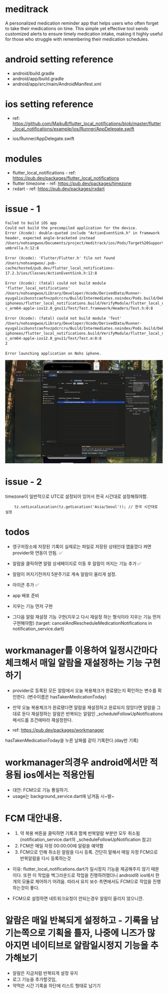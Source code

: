 # meditrack

A personalized medication reminder app that helps users who often forget to take their medications on time. This simple yet effective tool sends customized alerts to ensure timely medication intake, making it highly useful for those who struggle with remembering their medication schedules.

# android setting reference

- android/build.gradle
- android/app/build.gradle
- android/app/src/main/AndroidManifest.xml

# ios setting reference

- ref: https://github.com/MaikuB/flutter_local_notifications/blob/master/flutter_local_notifications/example/ios/Runner/AppDelegate.swift

- ios/Runner/AppDelegate.swift

# modules

- flutter_local_notifications - ref: https://pub.dev/packages/flutter_local_notifications
- flutter timezone - ref: https://pub.dev/packages/timezone
- rxdart - ref: https://pub.dev/packages/rxdart

# issue - 1

```
Failed to build iOS app
Could not build the precompiled application for the device.
Error (Xcode): double-quoted include "ActionEventSink.h" in framework header, expected angle-bracketed instead
/Users/nohsangwoo/Documents/project/meditrack/ios/Pods/Target%20Support%20Files/flutter_local_notifications/flutter_local_notifications-umbrella.h:12:8

Error (Xcode): 'Flutter/Flutter.h' file not found
/Users/nohsangwoo/.pub-cache/hosted/pub.dev/flutter_local_notifications-17.2.3/ios/Classes/ActionEventSink.h:12:8

Error (Xcode): (fatal) could not build module 'flutter_local_notifications'
/Users/nohsangwoo/Library/Developer/Xcode/DerivedData/Runner-eyugalixibunstcaofnvzpdcrcru/Build/Intermediates.noindex/Pods.build/Debug-iphoneos/flutter_local_notifications.build/VerifyModule/flutter_local_notifications_objective-c_arm64-apple-ios12.0_gnu11/Test/Test.framework/Headers/Test.h:0:8

Error (Xcode): (fatal) could not build module 'Test'
/Users/nohsangwoo/Library/Developer/Xcode/DerivedData/Runner-eyugalixibunstcaofnvzpdcrcru/Build/Intermediates.noindex/Pods.build/Debug-iphoneos/flutter_local_notifications.build/VerifyModule/flutter_local_notifications_objective-c_arm64-apple-ios12.0_gnu11/Test/Test.m:0:8
2

Error launching application on Nohs iphone.
```

![alt text](image.png)

# issue - 2

timezone이 일반적으로 UTC로 설정되어 있어서 한국 시간대로 설정해줘야함.

```
    tz.setLocalLocation(tz.getLocation('Asia/Seoul')); // 한국 시간대로 설정
```

# todos

- 영구저장소에 저장된 기록이 실제로는 파일로 저장된 상태인데 앱을껐다 켜면 provider와 연동이 안됨. ✅
- 알람을 클릭하면 알람 상세페이지로 이동 후 알람이 꺼지는 기능 추가 ✅
- 알람이 꺼지기전까지 5분주기로 계속 알람이 울리게 설정.

- 아이콘 추가 ✅
- app 배포 준비

- 지우는 기능 먼저 구현
- 그다음 알람 재설정 기능 구현(지우고 다시 재설정 하는 형식이라 지우는 기능 먼저 구현해야함)
  (target: cancelAndRescheduleMedicationNotifications in notification_service.dart)

# workmanager를 이용하여 일정시간마다 체크해서 매일 알람을 재설정하는 기능 구현하기

- provider로 등록된 모든 알람에서 오늘 복용체크가 완료됐는지 확인하는 변수를 확인한다.
  (변수이름은 hasTakenMedicationToday)
- 만약 오늘 복용체크가 완료됐다면 알람을 재설정하고 완료되지 않았다면 알람을 그대로 둔다
  재설정하는 알람은 반복되는 알람인 \_scheduleFollowUpNotifications 메서드를 조건에따라 재설정한다.

- ref: https://pub.dev/packages/workmanager

hasTakenMedicationToday을 누른 날짜를 같이 기록한다.(day만 기록)

# workmanager의경우 android에서만 적용됨 ios에서는 적용안됨

- 대안: FCM으로 기능 통일하기.
- usage는 background_service.dart에 남겨둠 시~발~

# FCM 대안내용.

- 1. 약 복용 버튼을 클릭하면 기록과 함께 반복알람 부분만 모두 취소됨
     (notification_service.dart의 \_scheduleFollowUpNotification 참고)
- 2. FCM은 매일 자정 00:00:00에 알람을 예약함

- 3. FCM으로 인해 취소된 알람을 다시 등록.
     간단히 말해서 매일 자정 FCM으로 반복알람을 다시 등록하는것

- 이유: flutter_local_notifications.dart가 일시정지 기능을 제공해주지 않기 때문이다.
  또한 이 작업을 백그라운드로 작업을 진행하려했더니 android와 ios에서 한개의 모듈로 제어하기 어려움.
  따라서 유지 보수 측면에서도 FCM으로 작업을 진행하는것이 좋다.

- FCM으로 설정하면 네트워크요청이 안되는경우 알람이 울리지 않으니깐.

# 알람은 매일 반복되게 설정하고 - 기록을 남기는쪽으로 기획을 틀자, 나중에 니즈가 많아지면 네이티브로 알람일시정지 기능을 추가해보기

- 알람은 지금처럼 반복되게 설정 유지
- 로그 기능을 추가할것임,
- 약먹은 시간 기록을 하단에 리스트 형태로 남기기
